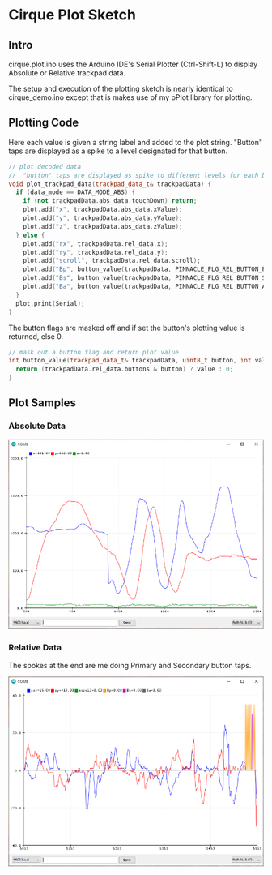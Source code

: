 # Cirque Plot Sketch

## Intro

cirque.plot.ino uses the Arduino IDE's Serial Plotter (Ctrl-Shift-L) to display Absolute or Relative trackpad data.

The setup and execution of the plotting sketch is nearly identical to cirque_demo.ino except that is makes use of my pPlot library for plotting.

## Plotting Code

Here each value is given a string label and added to the plot string. "Button" taps are displayed as a spike to a level designated for that button.

```c++
// plot decoded data
//  "button" taps are displayed as spike to different levels for each button
void plot_trackpad_data(trackpad_data_t& trackpadData) {
  if (data_mode == DATA_MODE_ABS) {
    if (not trackpadData.abs_data.touchDown) return;
    plot.add("x", trackpadData.abs_data.xValue);
    plot.add("y", trackpadData.abs_data.yValue);
    plot.add("z", trackpadData.abs_data.zValue);
  } else {
    plot.add("rx", trackpadData.rel_data.x);
    plot.add("ry", trackpadData.rel_data.y);
    plot.add("scroll", trackpadData.rel_data.scroll);
    plot.add("Bp", button_value(trackpadData, PINNACLE_FLG_REL_BUTTON_PRIMARY,   35));
    plot.add("Bs", button_value(trackpadData, PINNACLE_FLG_REL_BUTTON_SECONDARY, 30));
    plot.add("Ba", button_value(trackpadData, PINNACLE_FLG_REL_BUTTON_AUXILLARY, 25));
  }
  plot.print(Serial);
}
```

The button flags are masked off and if set the button's plotting value is returned, else 0.

```c++
// mask out a button flag and return plot value
int button_value(trackpad_data_t& trackpadData, uint8_t button, int value) {
  return (trackpadData.rel_data.buttons & button) ? value : 0;
}
```

## Plot Samples

### Absolute Data

<img src="assets\abs_plot.png" alt="abs plot" style="zoom:75%;" />

### Relative Data

The spokes at the end are me doing Primary and Secondary button taps.

<img src="assets\rel_plot.png" alt="rel plot" style="zoom:75%;" />